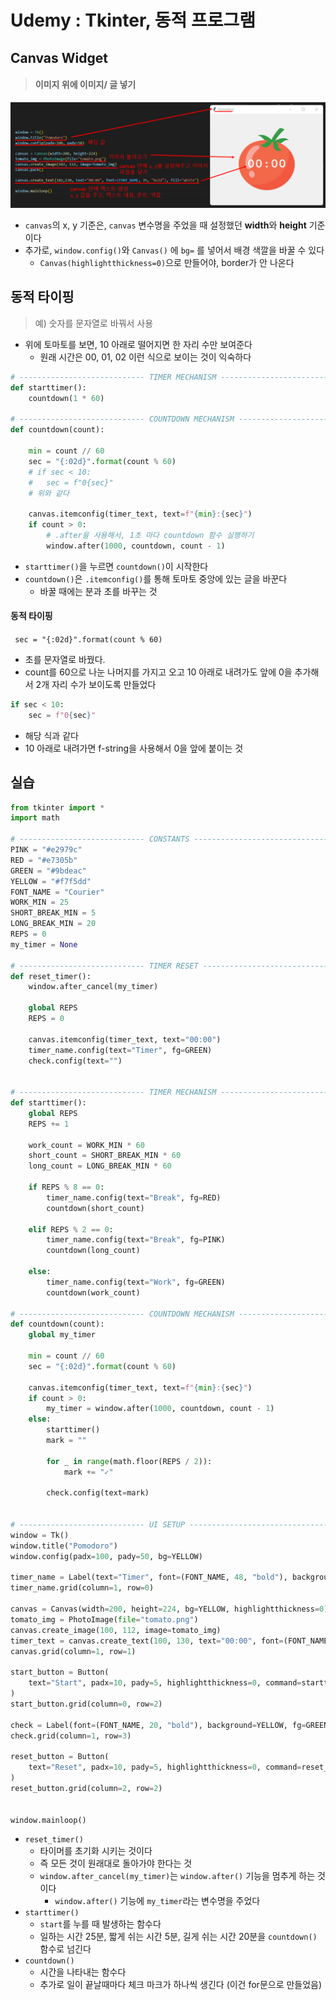 # Udemy : Tkinter, 동적 프로그램



## Canvas Widget

> #### 이미지 위에 이미지/ 글 넣기

![image-20230127093346805](25_Udemy_Python_tkinter_동적_타이핑.assets/image-20230127093346805.png)

- `canvas`의 x, y 기준은, `canvas` 변수명을 주었을 때 설정했던 **width**와 **height** 기준이다
- 추가로, `window.config()`와 `Canvas()` 에 `bg=` 를 넣어서 배경 색깔을 바꿀 수 있다
  - `Canvas(highlightthickness=0)`으로 만들어야, border가 안 나온다



## 동적 타이핑

> 예) 숫자를 문자열로 바꿔서 사용

- 위에 토마토를 보면, 10 아래로 떨어지면 한 자리 수만 보여준다
  - 원래 시간은 00, 01, 02 이런 식으로 보이는 것이 익숙하다

```python
# ---------------------------- TIMER MECHANISM ------------------------------- #
def starttimer():
    countdown(1 * 60)

# ---------------------------- COUNTDOWN MECHANISM ------------------------------- #
def countdown(count):

    min = count // 60
    sec = "{:02d}".format(count % 60)
    # if sec < 10:
    #   sec = f"0{sec}"
    # 위와 같다

    canvas.itemconfig(timer_text, text=f"{min}:{sec}")
    if count > 0:
        # .after을 사용해서, 1초 마다 countdown 함수 실행하기
        window.after(1000, countdown, count - 1)
```

- `starttimer()`을 누르면 `countdown()`이 시작한다
- `countdown()`은 `.itemconfig()`를 통해 토마토 중앙에 있는 글을 바꾼다
  - 바꿀 때에는 분과 초를 바꾸는 것



#### 동적 타이핑

` sec = "{:02d}".format(count % 60)` 

- 초를 문자열로 바꿨다.
- count를 60으로 나눈 나머지를 가지고 오고 10 아래로 내려가도 앞에 0을 추가해서 2개 자리 수가 보이도록 만들었다

```python
if sec < 10:
    sec = f"0{sec}"
```

- 해당 식과 같다
- 10 아래로 내려가면 f-string을 사용해서 0을 앞에 붙이는 것



## 실습

```python
from tkinter import *
import math

# ---------------------------- CONSTANTS ------------------------------- #
PINK = "#e2979c"
RED = "#e7305b"
GREEN = "#9bdeac"
YELLOW = "#f7f5dd"
FONT_NAME = "Courier"
WORK_MIN = 25
SHORT_BREAK_MIN = 5
LONG_BREAK_MIN = 20
REPS = 0
my_timer = None

# ---------------------------- TIMER RESET ------------------------------- #
def reset_timer():
    window.after_cancel(my_timer)

    global REPS
    REPS = 0

    canvas.itemconfig(timer_text, text="00:00")
    timer_name.config(text="Timer", fg=GREEN)
    check.config(text="")


# ---------------------------- TIMER MECHANISM ------------------------------- #
def starttimer():
    global REPS
    REPS += 1

    work_count = WORK_MIN * 60
    short_count = SHORT_BREAK_MIN * 60
    long_count = LONG_BREAK_MIN * 60

    if REPS % 8 == 0:
        timer_name.config(text="Break", fg=RED)
        countdown(short_count)

    elif REPS % 2 == 0:
        timer_name.config(text="Break", fg=PINK)
        countdown(long_count)

    else:
        timer_name.config(text="Work", fg=GREEN)
        countdown(work_count)

# ---------------------------- COUNTDOWN MECHANISM ------------------------------- #
def countdown(count):
    global my_timer

    min = count // 60
    sec = "{:02d}".format(count % 60)

    canvas.itemconfig(timer_text, text=f"{min}:{sec}")
    if count > 0:
        my_timer = window.after(1000, countdown, count - 1)
    else:
        starttimer()
        mark = ""

        for _ in range(math.floor(REPS / 2)):
            mark += "✓"

        check.config(text=mark)


# ---------------------------- UI SETUP ------------------------------- #
window = Tk()
window.title("Pomodoro")
window.config(padx=100, pady=50, bg=YELLOW)

timer_name = Label(text="Timer", font=(FONT_NAME, 48, "bold"), background=YELLOW, fg=GREEN)
timer_name.grid(column=1, row=0)

canvas = Canvas(width=200, height=224, bg=YELLOW, highlightthickness=0)
tomato_img = PhotoImage(file="tomato.png")
canvas.create_image(100, 112, image=tomato_img)
timer_text = canvas.create_text(100, 130, text="00:00", font=(FONT_NAME, 35, "bold"), fill="white")
canvas.grid(column=1, row=1)

start_button = Button(
    text="Start", padx=10, pady=5, highlightthickness=0, command=starttimer
)
start_button.grid(column=0, row=2)

check = Label(font=(FONT_NAME, 20, "bold"), background=YELLOW, fg=GREEN)
check.grid(column=1, row=3)

reset_button = Button(
    text="Reset", padx=10, pady=5, highlightthickness=0, command=reset_timer
)
reset_button.grid(column=2, row=2)


window.mainloop()
```

- `reset_timer()`
  - 타이머를 초기화 시키는 것이다
  - 즉 모든 것이 원래대로 돌아가야 한다는 것
  - `window.after_cancel(my_timer)`는 `window.after()` 기능을 멈추게 하는 것이다
    - `window.after()` 기능에 `my_timer`라는 변수명을 주었다
- `starttimer()`
  - `start`를 누를 때 발생하는 함수다
  - 일하는 시간 25분, 짧게 쉬는 시간 5분, 길게 쉬는 시간 20분을 `countdown()` 함수로 넘긴다
- `countdown()`
  - 시간을 나타내는 함수다
  - 추가로 일이 끝날때마다 체크 마크가 하나씩 생긴다 (이건 for문으로 만들었음)

